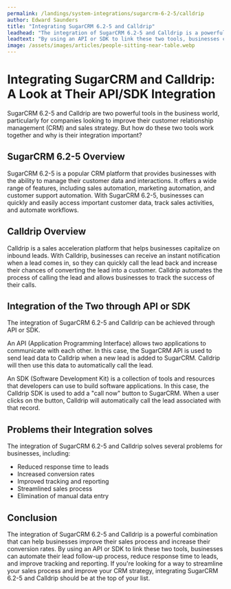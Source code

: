 ```yaml
---
permalink: /landings/system-integrations/sugarcrm-6-2-5/calldrip
author: Edward Saunders
title: "Integrating SugarCRM 6.2-5 and Calldrip"
leadhead: "The integration of SugarCRM 6.2-5 and Calldrip is a powerful combination that can help businesses improve their sales process and increase their conversion rates"
leadtext: "By using an API or SDK to link these two tools, businesses can automate their lead follow-up process, reduce response time to leads, and improve tracking and reporting. If you're looking for a way to streamline your sales process and improve your CRM strategy, integrating SugarCRM 6.2-5 and Calldrip should be at the top of your list."
image: /assets/images/articles/people-sitting-near-table.webp
---
```

<div class="arttext">    <h1>Integrating SugarCRM and Calldrip: A Look at Their API/SDK Integration</h1>
    <p>SugarCRM 6.2-5 and Calldrip are two powerful tools in the business world, particularly for companies looking to improve their customer relationship management (CRM) and sales strategy. But how do these two tools work together and why is their integration important?</p>
    <h2>SugarCRM 6.2-5 Overview</h2>
    <p>SugarCRM 6.2-5 is a popular CRM platform that provides businesses with the ability to manage their customer data and interactions. It offers a wide range of features, including sales automation, marketing automation, and customer support automation. With SugarCRM 6.2-5, businesses can quickly and easily access important customer data, track sales activities, and automate workflows.</p>
    <h2>Calldrip Overview</h2>
    <p>Calldrip is a sales acceleration platform that helps businesses capitalize on inbound leads. With Calldrip, businesses can receive an instant notification when a lead comes in, so they can quickly call the lead back and increase their chances of converting the lead into a customer. Calldrip automates the process of calling the lead and allows businesses to track the success of their calls.</p>
    <h2>Integration of the Two through API or SDK</h2>
    <p>The integration of SugarCRM 6.2-5 and Calldrip can be achieved through API or SDK.</p>
    <p>An API (Application Programming Interface) allows two applications to communicate with each other. In this case, the SugarCRM API is used to send lead data to Calldrip when a new lead is added to SugarCRM. Calldrip will then use this data to automatically call the lead.</p>
    <p>An SDK (Software Development Kit) is a collection of tools and resources that developers can use to build software applications. In this case, the Calldrip SDK is used to add a "call now" button to SugarCRM. When a user clicks on the button, Calldrip will automatically call the lead associated with that record.</p>
    <h2>Problems their Integration solves</h2>
    <p>The integration of SugarCRM 6.2-5 and Calldrip solves several problems for businesses, including:</p>
    <ul>
      <li>Reduced response time to leads</li>
      <li>Increased conversion rates</li>
      <li>Improved tracking and reporting</li>
      <li>Streamlined sales process</li>
      <li>Elimination of manual data entry</li>
    </ul>
    <h2>Conclusion</h2>
    <p>The integration of SugarCRM 6.2-5 and Calldrip is a powerful combination that can help businesses improve their sales process and increase their conversion rates. By using an API or SDK to link these two tools, businesses can automate their lead follow-up process, reduce response time to leads, and improve tracking and reporting. If you're looking for a way to streamline your sales process and improve your CRM strategy, integrating SugarCRM 6.2-5 and Calldrip should be at the top of your list.</p>
</div>